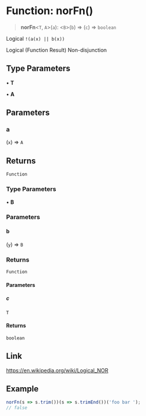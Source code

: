 # Function: norFn()

> **norFn**\<`T`, `A`\>(`a`): \<`B`\>(`b`) => (`c`) => `boolean`

Logical `!(a(x) || b(x))`

Logical (Function Result) Non-disjunction

## Type Parameters

• **T**

• **A**

## Parameters

### a

(`x`) => `A`

## Returns

`Function`

### Type Parameters

• **B**

### Parameters

#### b

(`y`) => `B`

### Returns

`Function`

#### Parameters

##### c

`T`

#### Returns

`boolean`

## Link

https://en.wikipedia.org/wiki/Logical_NOR

## Example

```ts
norFn(s => s.trim())(s => s.trimEnd())('foo bar ');
// false
```
